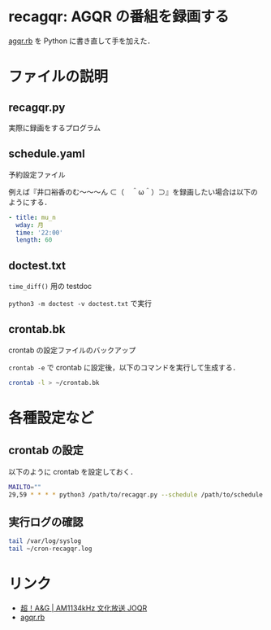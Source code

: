 recagqr: AGQR の番組を録画する
============

[agqr.rb](https://gist.github.com/ybenjo/9904543) を Python に書き直して手を加えた．

# ファイルの説明
## recagqr.py
実際に録画をするプログラム

## schedule.yaml
予約設定ファイル

例えば『井口裕香のむ〜〜〜ん ⊂（　＾ω＾）⊃』を録画したい場合は以下のようにする．

```yaml
- title: mu_n
  wday: 月
  time: '22:00'
  length: 60
```

## doctest.txt
`time_diff()` 用の testdoc

`python3 -m doctest -v doctest.txt` で実行
  
## crontab.bk
crontab の設定ファイルのバックアップ

`crontab -e` で crontab に設定後，以下のコマンドを実行して生成する．

```sh
crontab -l > ~/crontab.bk
```

# 各種設定など
## crontab の設定
以下のように crontab を設定しておく．

```sh
MAILTO=""
29,59 * * * * python3 /path/to/recagqr.py --schedule /path/to/schedule.yaml --savedir /path/to/recdata >> ~/cron-recagqr.log
```

## 実行ログの確認

```sh
tail /var/log/syslog
tail ~/cron-recagqr.log
```

# リンク

- [超！A&G | AM1134kHz 文化放送 JOQR](http://www.agqr.jp/index.php)
- [agqr.rb](https://gist.github.com/ybenjo/9904543)
